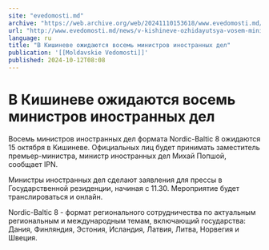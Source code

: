 ```yaml
---
site: "evedomosti.md"
archive: "https://web.archive.org/web/20241110153618/www.evedomosti.md/news/v-kishineve-ozhidayutsya-vosem-ministrov-inostrannyh-del"
url: "http://www.evedomosti.md/news/v-kishineve-ozhidayutsya-vosem-ministrov-inostrannyh-del"
language: ru
title: "В Кишиневе ожидаются восемь министров иностранных дел"
publication: '[[Moldavskie Vedomosti]]'
published: 2024-10-12T08:08
---
```


# В Кишиневе ожидаются восемь министров иностранных дел

Восемь министров иностранных дел формата Nordic-Baltic 8 ожидаются 15 октября в Кишиневе. Официальных лиц будет принимать заместитель премьер-министра, министр иностранных дел Михай Попшой, сообщает IPN.

Министры иностранных дел сделают заявления для прессы в Государственной резиденции, начиная с 11.30. Мероприятие будет транслироваться и онлайн.

Nordic-Baltic 8 - формат регионального сотрудничества по актуальным региональным и международным темам, включающий государства: Дания, Финляндия, Эстония, Исландия, Латвия, Литва, Норвегия и Швеция.
